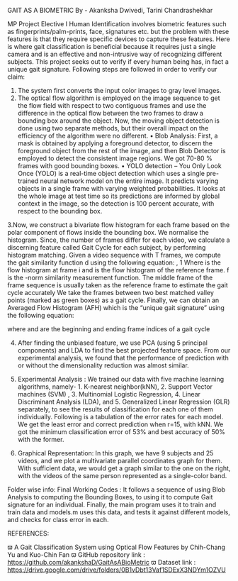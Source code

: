 GAIT AS A BIOMETRIC
By - Akanksha Dwivedi, Tarini Chandrashekhar

MP Project Elective I Human Identification involves biometric features such as fingerprints/palm-prints, face, signatures etc. but the problem with these features is that they require specific devices to capture these features.
Here is where gait classification is beneficial because it requires just a single camera and is an effective and non-intrusive way of recognizing different subjects.
This project seeks out to verify if every human being has, in fact a unique gait signature. Following steps are followed in order to verify our claim:
1. The system first converts the input color images to gray level images.
2. The optical flow algorithm is employed on the image sequence to get the flow field with respect to two contiguous frames and use the difference in the optical flow between the two frames to draw a bounding box around the object. Now, the moving object detection is done using two separate methods, but their overall impact on the efficiency of the algorithm were no different. 
•	Blob Analysis: First, a mask is obtained by applying a foreground detector, to discern the foreground object from the rest of the image, and then Blob Detector is employed to detect the consistent image regions. We got 70-80 % frames with good bounding boxes.
•	YOLO detection – You Only Look Once (YOLO) is a real-time object detection which uses a single pre-trained neural network model on the entire image. It predicts varying objects in a single frame with varying weighted probabilities. It looks at the whole image at test time so its predictions are informed by global context in the image, so the detection is 100 percent accurate, with respect to the bounding box.

3.Now, we construct a bivariate flow histogram for each frame based on the polar component of flows inside the bounding box. We normalise the histogram.  Since, the number of frames differ for each video, we calculate a discerning feature called Gait Cycle for each subject, by performing histogram matching. 
Given a video sequence with T frames, we compute the gait similarity function d using the following equation:
 ,     1
Where  is the flow histogram at frame i and is the flow histogram of the reference frame. f is the  -norm 
similarity measurement function. The middle frame of the frame sequence is usually taken as the reference frame to
estimate the gait cycle accurately
We take the frames between two best matched valley points (marked as green boxes) as a gait cycle. Finally, we can obtain an Averaged Flow Histogram (AFH) which is the “unique gait signature” using the following equation: 

where  and  are the beginning and ending frame indices of a gait cycle

4. After finding the unbiased feature, we use PCA (using 5 principal components) and LDA to find the best projected feature space. From our experimental analysis, we found that the performance of prediction with or without the dimensionality reduction was almost similar.

5.  Experimental Analysis : We trained our data with five machine learning algorithms, namely- 1. K-nearest neighbor(kNN), 2. Support Vector machines (SVM) , 3. Multinomial Logistic Regression, 4. Linear Discriminant Analysis (LDA), and 5. Generalized Linear Regression (GLR) separately, to see the results of classification for each one of them individually. Following is a tabulation of the error rates for each model. 
We get the least error and correct prediction when r=15, with kNN. We got the minimum classification error of 53% and best accuracy of 50% with the former.

6. Graphical Representation: In this graph, we have 9 subjects and 25 videos, and we plot a multivariate parallel coordinates graph for them. With sufficient data, we would get a graph similar to the one on the right, with the videos of the same person represented as a single-color band.

Folder wise info:
Final Working Codes : It follows a sequence of using Blob Analysis to computing the Bounding Boxes, to using it to compute Gait signature for an individual. Finally, the main program uses it to train and train data and models.m uses this data, and tests it against different models, and checks for class error in each.
	


REFERENCES:

ϖ	A Gait Classification System using Optical Flow Features  by Chih-Chang Yu and Kuo-Chin Fan
ϖ	 GitHub repository link : https://github.com/akankshaD/GaitAsABioMetric
ϖ	 Dataset link : https://drive.google.com/drive/folders/0B1vDbt13Vaf1SDExX3NDYm1OZVU
 



